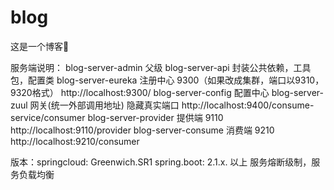 # blog
这是一个博客🍎

服务端说明：
blog-server-admin     父级
blog-server-api       封装公共依赖，工具包，配置类
blog-server-eureka    注册中心   9300（如果改成集群，端口以9310，9320格式）   http://localhost:9300/
blog-server-config    配置中心
blog-server-zuul      网关(统一外部调用地址) 隐藏真实端口  http://localhost:9400/consume-service/consumer
blog-server-provider  提供端    9110    http://localhost:9110/provider
blog-server-consume   消费端   9210    http://localhost:9210/consumer


版本：springcloud: Greenwich.SR1   spring.boot: 2.1.x. 以上
服务熔断级制，服务负载均衡
